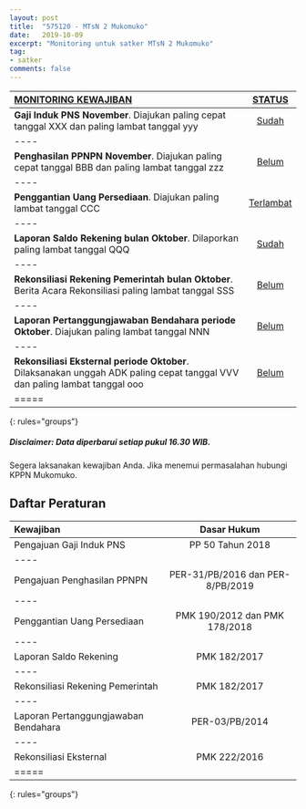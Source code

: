 ```yaml
---
layout: post
title:  "575120 - MTsN 2 Mukomuko"
date:   2019-10-09
excerpt: "Monitoring untuk satker MTsN 2 Mukomuko"
tag:
- satker
comments: false
---
```



|<a href="#" class="btn btn-info">MONITORING KEWAJIBAN</a>      | <a href="#" class="btn btn-info">STATUS</a> |
|:--------------------------------------------|:-----------:|
| **Gaji Induk PNS November**. Diajukan paling cepat tanggal XXX dan paling lambat tanggal yyy | <a href="#" class="btn btn-success">Sudah</a> |
|----
| **Penghasilan PPNPN November**. Diajukan paling cepat tanggal BBB dan paling lambat tanggal zzz | <a href="#" class="btn btn-warning">Belum</a> |
|----
| **Penggantian Uang Persediaan**. Diajukan paling lambat tanggal CCC | <a href="#" class="btn btn-danger">Terlambat</a> |
|----
| **Laporan Saldo Rekening bulan Oktober**. Dilaporkan paling lambat tanggal QQQ | <a href="#" class="btn btn-success">Sudah</a> |
|----
| **Rekonsiliasi Rekening Pemerintah bulan Oktober**. Berita Acara Rekonsiliasi paling lambat tanggal SSS | <a href="#" class="btn btn-warning">Belum</a> |
|----
| **Laporan Pertanggungjawaban Bendahara periode Oktober**. Diajukan paling lambat tanggal NNN | <a href="#" class="btn btn-warning">Belum</a> |
|----
| **Rekonsiliasi Eksternal periode Oktober**. Dilaksanakan unggah ADK paling cepat tanggal VVV dan paling lambat tanggal ooo | <a href="#" class="btn btn-warning">Belum</a> |
|=====
{: rules="groups"}

##### Disclaimer: Data diperbarui setiap pukul 16.30 WIB.

Segera laksanakan kewajiban Anda. Jika menemui permasalahan hubungi KPPN Mukomuko.

## Daftar Peraturan

| Kewajiban                            | Dasar Hukum |
|:-------------------------------------|:-----------:|
| Pengajuan Gaji Induk PNS             | PP 50 Tahun 2018       |
|----
| Pengajuan Penghasilan PPNPN          | PER-31/PB/2016 dan PER-8/PB/2019       |
|----
| Penggantian Uang Persediaan          | PMK 190/2012 dan PMK 178/2018       |
|----
| Laporan Saldo Rekening               | PMK 182/2017 |
|----
| Rekonsiliasi Rekening Pemerintah     | PMK 182/2017 |
|----
| Laporan Pertanggungjawaban Bendahara | PER-03/PB/2014 |
|----
| Rekonsiliasi Eksternal               | PMK 222/2016 |
|=====
{: rules="groups"}
